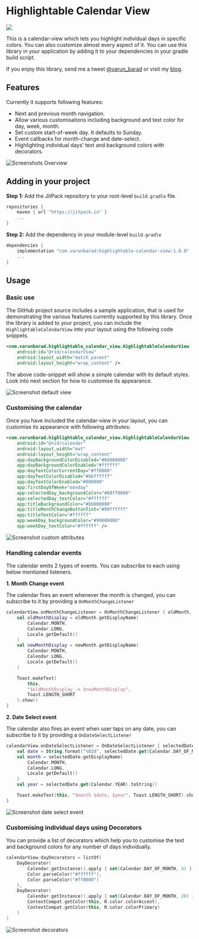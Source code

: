 # Highlightable Calendar View

[![](https://jitpack.io/v/com.varunbarad/highlightable-calendar-view.svg)](https://jitpack.io/#com.varunbarad/highlightable-calendar-view)

This is a calendar-view which lets you highlight individual days in specific colors. You can also customize almost every aspect of it. You can use this library in your application by adding it to your dependencies in your gradle build script.

If you enjoy this library, send me a tweet [@varun_barad](https://twitter.com/varun_barad) or visit my [blog](https://varunbarad.com/blog).

## Features

Currently it supports following features:

- Next and previous month navigation.
- Allow various customisations including background and text color for day, week, month.
- Set custom start-of-week day. It defaults to Sunday.
- Event callbacks for month-change and date-select.
- Highlighting individual days' text and background colors with decorators.

![Screenshots Overview](screenshots/overview.png)

## Adding in your project

__Step 1:__ Add the JitPack repository to your root-level `build.gradle` file.

```groovy
repositories {
    maven { url "https://jitpack.io" }
    ...
}
```

__Step 2:__ Add the dependency in your module-level `build.gradle`

```groovy
dependencies {
    implementation "com.varunbarad:highlightable-calendar-view:1.0.0"
    ...
}
```

## Usage

### Basic use

The GitHub project source includes a sample application, that is used for demonstrating the various features currently supported by this library. Once the library is added to your project, you can include the `HighlightableCalendarView` into your layout using the following code snippets.

```xml
<com.varunbarad.highlightable_calendar_view.HighlightableCalendarView
    android:id="@+id/calendarView"
    android:layout_width="match_parent"
    android:layout_height="wrap_content" />
```

The above code-snippet will show a simple calendar with its default styles. Look into next section for how to customise its appearance.

![Screenshot default view](screenshots/default.png)

### Customising the calendar

Once you have included the calendar-view in your layout, you can customise its appearance with following attributes:

```xml
<com.varunbarad.highlightable_calendar_view.HighlightableCalendarView
    android:id="@+id/calendar"
    android:layout_width="mat"
    android:layout_height="wrap_content"
    app:dayBackgroundColorDisabled="#66000000"
    app:dayBackgroundColorEnabled="#ffffff"
    app:dayTextColorCurrentDay="#ff0000"
    app:dayTextColorDisabled="#bbffffff"
    app:dayTextColorEnabled="#000000"
    app:firstDayOfWeek="monday"
    app:selectedDay_backgroundColor="#88ff0000"
    app:selectedDay_textColor="#ffffff"
    app:titleBackgroundColor="#bb000000"
    app:titleMonthChangeButtonTint="#99ffffff"
    app:titleTextColor="#ffffff"
    app:weekDay_backgroundColor="#99000000"
    app:weekDay_textColor="#ffffff" />
```

![Screenshot custom attributes](screenshots/all-attributes-customised.png)

### Handling calendar events

The calendar emits 2 types of events. You can subscribe to each using below mentioned listeners.

__1. Month Change event__

The calendar fires an event whenever the month is changed, you can subscribe to it by providing a `OnMonthChangeListener`

```kotlin
calendarView.onMonthChangeListener = OnMonthChangeListener { oldMonth, newMonth ->
    val oldMonthDisplay = oldMonth.getDisplayName(
        Calendar.MONTH,
        Calendar.LONG,
        Locale.getDefault()
    )
    val newMonthDisplay = newMonth.getDisplayName(
        Calendar.MONTH,
        Calendar.LONG,
        Locale.getDefault()
    )

    Toast.makeText(
        this,
        "$oldMonthDisplay -> $newMonthDisplay",
        Toast.LENGTH_SHORT
    ).show()
}
```

__2. Date Select event__

The calendar also fires an event when user taps on any date, you can subscribe to it by providing a `OnDateSelectListener`

```kotlin
calendarView.onDateSelectListener = OnDateSelectListener { selectedDate ->
    val date = String.format("%02d", selectedDate.get(Calendar.DAY_OF_MONTH))
    val month = selectedDate.getDisplayName(
        Calendar.MONTH,
        Calendar.LONG,
        Locale.getDefault()
    )
    val year = selectedDate.get(Calendar.YEAR).toString()

    Toast.makeText(this, "$month $date, $year", Toast.LENGTH_SHORT).show()
}
```

![Screenshot date select event](screenshots/date-select-listener.png)

### Customising individual days using Decorators

You can provide a list of decorators which help you to customise the text and background colors for any number of days individually.

```kotlin
calendarView.dayDecorators = listOf(
    DayDecorator(
        Calendar.getInstance().apply { set(Calendar.DAY_OF_MONTH, 4) },
        Color.parseColor("#ffffff"),
        Color.parseColor("#ff0000")
    ),
    DayDecorator(
        Calendar.getInstance().apply { set(Calendar.DAY_OF_MONTH, 20) },
        ContextCompat.getColor(this, R.color.colorAccent),
        ContextCompat.getColor(this, R.color.colorPrimary)
    )
)
```

![Screenshot decorators](screenshots/decorators.png)
